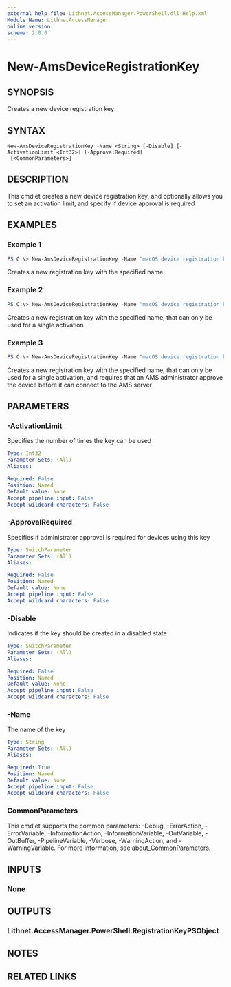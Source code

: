 ```yaml
---
external help file: Lithnet.AccessManager.PowerShell.dll-Help.xml
Module Name: LithnetAccessManager
online version:
schema: 2.0.0
---
```


# New-AmsDeviceRegistrationKey

## SYNOPSIS
Creates a new device registration key

## SYNTAX

```
New-AmsDeviceRegistrationKey -Name <String> [-Disable] [-ActivationLimit <Int32>] [-ApprovalRequired]
 [<CommonParameters>]
```

## DESCRIPTION
This cmdlet creates a new device registration key, and optionally allows you to set an activation limit, and specify if device approval is required

## EXAMPLES

### Example 1
```powershell
PS C:\> New-AmsDeviceRegistrationKey -Name "macOS device registration key"
```

Creates a new registration key with the specified name

### Example 2
```powershell
PS C:\> New-AmsDeviceRegistrationKey -Name "macOS device registration key" -ActivationLimit 1
```

Creates a new registration key with the specified name, that can only be used for a single activation

### Example 3
```powershell
PS C:\> New-AmsDeviceRegistrationKey -Name "macOS device registration key" -ActivationLimit 1 -ApprovalRequired
```

Creates a new registration key with the specified name, that can only be used for a single activation, and requires that an AMS administrator approve the device before it can connect to the AMS server

## PARAMETERS

### -ActivationLimit
Specifies the number of times the key can be used

```yaml
Type: Int32
Parameter Sets: (All)
Aliases:

Required: False
Position: Named
Default value: None
Accept pipeline input: False
Accept wildcard characters: False
```

### -ApprovalRequired
Specifies if administrator approval is required for devices using this key

```yaml
Type: SwitchParameter
Parameter Sets: (All)
Aliases:

Required: False
Position: Named
Default value: None
Accept pipeline input: False
Accept wildcard characters: False
```

### -Disable
Indicates if the key should be created in a disabled state

```yaml
Type: SwitchParameter
Parameter Sets: (All)
Aliases:

Required: False
Position: Named
Default value: None
Accept pipeline input: False
Accept wildcard characters: False
```

### -Name
The name of the key

```yaml
Type: String
Parameter Sets: (All)
Aliases:

Required: True
Position: Named
Default value: None
Accept pipeline input: False
Accept wildcard characters: False
```

### CommonParameters
This cmdlet supports the common parameters: -Debug, -ErrorAction, -ErrorVariable, -InformationAction, -InformationVariable, -OutVariable, -OutBuffer, -PipelineVariable, -Verbose, -WarningAction, and -WarningVariable. For more information, see [about_CommonParameters](http://go.microsoft.com/fwlink/?LinkID=113216).

## INPUTS

### None

## OUTPUTS

### Lithnet.AccessManager.PowerShell.RegistrationKeyPSObject

## NOTES

## RELATED LINKS
